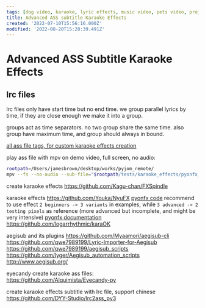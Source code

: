 ```yaml
---
tags: [dog video, karaoke, lyric effects, music video, pets video, project, pyjom, subtitle, video effects, video generator, video with bgm]
title: Advanced ASS subtitle Karaoke Effects
created: '2022-07-10T15:56:16.000Z'
modified: '2022-08-20T15:20:39.491Z'
---
```


# Advanced ASS Subtitle Karaoke Effects

## lrc files

lrc files only have start time but no end time.
we group parallel lyrics by time, if they are close enough we make it into a group.

groups act as time separators. no two group share the same time. also group have maximum time, and group should always in bound.

[all ass file tags, for custom karaoke effects creation](https://web.archive.org/web/20200722050630/http://docs.aegisub.org/3.2/ASS_Tags/)

play ass file with mpv on demo video, full screen, no audio:
```bash
rootpath=/Users/jamesbrown/desktop/works/pyjom_remote/
mpv --fs --no-audio --sub-file="$rootpath/tests/karaoke_effects/pyonfx_test/examples/2 - Beginner/Output.ass" "$rootpath/samples/video/karaoke_effects_source.mp4"
```

create karaoke effects
https://github.com/Kagu-chan/FXSpindle

karaoke effects
https://github.com/Youka/NyuFX
[pyonfx code](https://github.com/CoffeeStraw/PyonFX)
recommend to use effect `2 beginners -> 3 variants` in examples, while `3 advanced -> 2 testing pixels` as reference (more advanced but incomplete, and might be very intensive)
[pyonfx documentation](https://pyonfx.readthedocs.io/en/latest/quick%20start.html#starting-out)
https://github.com/logarrhythmic/karaOK

aegisub and its plugins
https://github.com/Myaamori/aegisub-cli
https://github.com/qwe7989199/Lyric-Importer-for-Aegisub
https://github.com/qwe7989199/aegisub_scripts
https://github.com/lyger/Aegisub_automation_scripts
http://www.aegisub.org/

eyecandy create karaoke ass files:
https://github.com/Alquimista/Eyecandy-py

create karaoke effects subtitle with lrc file, support chinese
https://github.com/DYY-Studio/lrc2ass_py3
